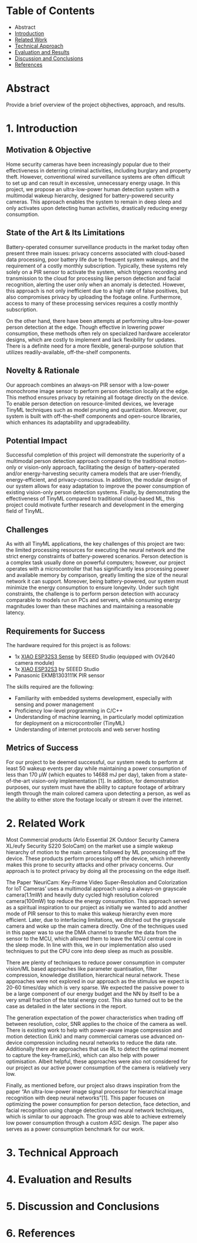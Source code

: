 # Table of Contents
* Abstract
* [Introduction](#1-introduction)
* [Related Work](#2-related-work)
* [Technical Approach](#3-technical-approach)
* [Evaluation and Results](#4-evaluation-and-results)
* [Discussion and Conclusions](#5-discussion-and-conclusions)
* [References](#6-references)

# Abstract

Provide a brief overview of the project objhectives, approach, and results.

# 1. Introduction

## Motivation & Objective

Home security cameras have been increasingly popular due to their effectiveness in deterring criminal activities, including burglary and property theft. However, conventional wired surveillance systems are often difficult to set up and can result in excessive, unnecessary energy usage. In this project, we propose an ultra-low-power human detection system with a multimodal wakeup hierarchy, designed for battery-powered security cameras. This approach enables the system to remain in deep sleep and only activates upon detecting human activities, drastically reducing energy consumption.

## State of the Art & Its Limitations

Battery-operated consumer surveillance products in the market today often present three main issues: privacy concerns associated with cloud-based data processing, poor battery life due to frequent system wakeups, and the requirement of a costly monthly subscription. Typically, these systems rely solely on a PIR sensor to activate the system, which triggers recording and transmission to the cloud for processing like person detection and facial recognition, alerting the user only when an anomaly is detected. However, this approach is not only inefficient due to a high rate of false positives, but also compromises privacy by uploading the footage online. Furthermore, access to many of these processing services requires a costly monthly subscription.

On the other hand, there have been attempts at performing ultra-low-power person detection at the edge. Though effective in lowering power consumption, these methods often rely on specialized hardware accelerator designs, which are costly to implement and lack flexibility for updates. There is a definite need for a more flexible, general-purpose solution that utilizes readily-available, off-the-shelf components.

## Novelty & Rationale

Our approach combines an always-on PIR sensor with a low-power monochrome image sensor to perform person detection locally at the edge. This method ensures privacy by retaining all footage directly on the device. To enable person detection on resource-limited devices, we leverage TinyML techniques such as model pruning and quantization. Moreover, our system is built with off-the-shelf components and open-source libraries, which enhances its adaptability and upgradeability.


## Potential Impact

Successful completion of this project will demonstrate the superiority of a multimodal person detection approach compared to the traditional motion-only or vision-only approach, facilitating the design of battery-operated and/or energy-harvesting security camera models that are user-friendly, energy-efficient, and privacy-conscious. In addition, the modular design of our system allows for easy adaptation to improve the power consumption of existing vision-only person detection systems. Finally, by demonstrating the effectiveness of TinyML compared to traditional cloud-based ML, this project could motivate further research and development in the emerging field of TinyML.

## Challenges

As with all TinyML applications, the key challenges of this project are two: the limited processing resources for executing the neural network and the strict energy constraints of battery-powered scenarios. Person detection is a complex task usually done on powerful computers; however, our project operates with a microcontroller that has significantly less processing power and available memory by comparison, greatly limiting the size of the neural network it can support. Moreover, being battery-powered, our system must minimize the energy consumption to ensure longevity. Under such tight constraints, the challenge is to perform person detection with accuracy comparable to models run on PCs and servers, while consuming energy magnitudes lower than these machines and maintaining a reasonable latency.

## Requirements for Success

The hardware required for this project is as follows:
* 1x [XIAO ESP32S3 Sense](https://www.seeedstudio.com/XIAO-ESP32S3-Sense-p-5639.html) by SEEED Studio (equipped with OV2640 camera module) 
* 1x [XIAO ESP32S3](https://www.seeedstudio.com/XIAO-ESP32S3-p-5627.html) by SEEED Studio
* Panasonic EKMB1303111K PIR sensor

The skills required are the following:
* Familiarity with embedded systems development, especially with sensing and power management
* Proficiency low-level programming in C/C++
* Understanding of machine learning, in particularly model optimization for deployment on a microcontroller (TinyML)
* Understanding of internet protocols and web server hosting

## Metrics of Success

For our project to be deemed successful, our system needs to perform at least 50 wakeup events per day while maintaining a power consumption of less than 170 µW (which equates to 14688 mJ per day), taken from a state-of-the-art vision-only implementation [1]. In addition, for demonstration purposes, our system must have the ability to capture footage of arbitrary length through the main colored camera upon detecting a person, as well as the ability to either store the footage locally or stream it over the internet.

# 2. Related Work

Most Commercial products (Arlo Essential 2K Outdoor Security Camera XL/eufy Security S220 SoloCam) on the market use a simple wakeup hierarchy of motion to the main camera followed by ML processing off the device. These products perform processing off the device, which inherently makes this prone to security attacks and other privacy concerns. Our approach is to protect privacy by doing all the processing on the edge itself.

The Paper ‘NeuriCam: Key-Frame Video Super-Resolution and Colorization for IoT Cameras’ uses a multimodal approach using a always-on grayscale camera(1.1mW) and heavily duty cycled high resolution colored camera(100mW) top reduce the energy consumption. This approach served as a spiritual inspiration to our project as initially we wanted to add another mode of PIR sensor to this to make this wakeup hierarchy even more efficient. Later, due to interfacing limitations, we ditched out the grayscale camera and woke up the main camera directly. One of the techniques used in this paper was to use the DMA channel to transfer the data from the sensor to the MCU, which allowed them to leave the MCU central core in the sleep mode. In line with this, we in our implementation also used techniques to put the CPU core into deep sleep as much as possible.
 
There are plenty of techniques to reduce power consumption in computer vision/ML based approaches like parameter quantisation, filter compression, knowledge distillation, hierarchical neural network. These approaches were not explored in our approach as the stimulus we expect is 20-60 times/day which is very sparse. We expected the passive power to be a large component of our energy budget and the NN by itself to be a very small fraction of the total energy cost. This also turned out to be the case as detailed in the later sections in the report. 

The generation expectation of the power characteristics when trading off between resolution, color, SNR applies to the choice of the camera as well. There is existing work to help with power-aware image compression and motion detection (Link) and many commercial cameras use advanced on-device compression including neural networks to reduce the data rate. Additionally there are approaches that use RL to detect the optimal moment to capture the key-frame(Link), which can also help with power optimisation. Albeit helpful, these approaches were also not considered for our project as our active power consumption of the camera is relatively very low.

Finally, as mentioned before, our project also draws inspiration from the paper “An ultra-low-power image signal processor for hierarchical image recognition with deep neural networks”[1]. This paper focuses on optimizing the power consumption for person detection, face detection, and facial recognition using change detection and neural network techniques, which is similar to our approach. The group was able to achieve extremely low power consumption through a custom ASIC design. The paper also serves as a power consumption benchmark for our work.

# 3. Technical Approach

# 4. Evaluation and Results

# 5. Discussion and Conclusions

# 6. References
